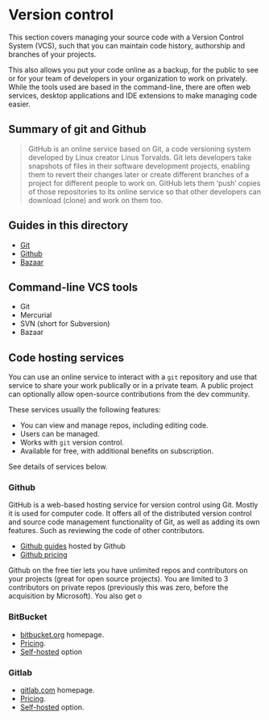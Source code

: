 # Version control

This section covers managing your source code with a Version Control System (VCS), such that you can maintain code history, authorship and branches of your projects. 

This also allows you put your code online as a backup, for the public to see or for your team of developers in your organization to work on privately. While the tools used are based in the command-line, there are often web services, desktop applications and IDE extensions to make managing code easier.


## Summary of git and Github

> GitHub is an online service based on Git, a code versioning system developed by Linux creator Linus Torvalds. Git lets developers take snapshots of files in their software development projects, enabling them to revert their changes later or create different branches of a project for different people to work on. GitHub lets them ‘push’ copies of those repositories to its online service so that other developers can download (clone) and work on them too.


## Guides in this directory

- [Git](Git/)
- [Github](Github/)
- [Bazaar](Bazaar/)


## Command-line VCS tools

- Git
- Mercurial 
- SVN (short for Subversion)
- Bazaar


## Code hosting services

You can use an online service to interact with a `git` repository and use that service to share your work publically or in a private team. A public project can optionally allow open-source contributions from the dev community.

These services usually the following features:

- You can view and manage repos, including editing code.
- Users can be managed.
- Works with `git` version control. 
- Available for free, with additional benefits on subscription.

See details of services below.


### Github

GitHub is a web-based hosting service for version control using Git. Mostly it is used for computer code. It offers all of the distributed version control and source code management functionality of Git, as well as adding its own features. Such as reviewing the code of other contributors.

- [Github guides](https://guides.github.com/) hosted by Github
- [Github pricing](https://github.com/pricing)

Github on the free tier lets you have unlimited repos and contributors on your projects (great for open source projects). You are limited to 3 contributors on private repos (previously this was zero, before the acquisition by Microsoft). You also get o

### BitBucket

- [bitbucket.org](https://bitbucket.org/) homepage.
- [Pricing](https://bitbucket.org/product/pricing).
- [Self-hosted](https://bitbucket.org/product/enterprise) option

### Gitlab

- [gitlab.com](https://gitlab.com) homepage.
- [Pricing](https://about.gitlab.com/pricing/).
- [Self-hosted](https://about.gitlab.com/pricing/#self-managed) option.
